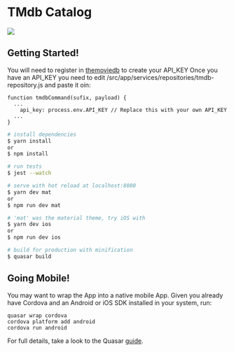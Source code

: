 # TMdb Catalog

![](http://i.imgur.com/bAP4bdM.gif)

## Getting Started!

You will need to register in [themoviedb](https://www.themoviedb.org/documentation/api) to create your API_KEY 
Once you have an API_KEY you need to edit /src/app/services/repositories/tmdb-repository.js and paste it oin:

```
function tmdbCommand(sufix, payload) {
  ...
    api_key: process.env.API_KEY // Replace this with your own API_KEY
  ...
}
```

``` bash
# install dependencies
$ yarn install
or
$ npm install

# run tests
$ jest --watch

# serve with hot reload at localhost:8080
$ yarn dev mat
or
$ npm run dev mat

# 'mat' was the material theme, try iOS with
$ yarn dev ios
or
$ npm run dev ios

# build for production with minification
$ quasar build
```

## Going Mobile!

You may want to wrap the App into a native mobile App. Given you already have Cordova and an Android or iOS SDK installed in your system, run:


```
quasar wrap cordova
cordova platform add android
cordova run android
```

For full details, take a look to the Quasar [guide](http://quasar-framework.org/guide/cordova-wrapper.html).
